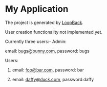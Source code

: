 # My Application

The project is generated by [LoopBack](http://loopback.io).

User creation functionality not implemented yet.

Currently three users:-
Admin:

email: bugs@bunny.com,
password: bugs

Users:
1) email: foo@bar.com,
   password: bar
   
2) email: daffy@duck.com,
   password:daffy
